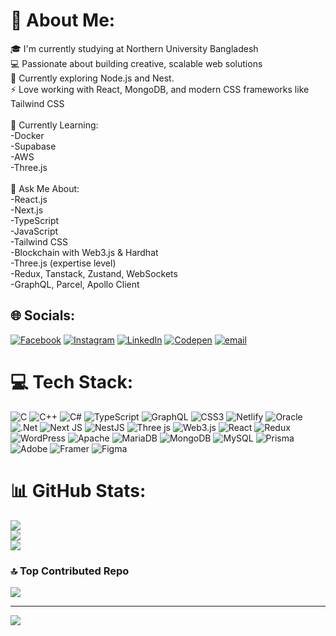 # 💫 About Me:
🎓 I'm currently studying at Northern University Bangladesh<br>💻 Passionate about building creative, scalable web solutions<br>🌱 Currently exploring Node.js and Nest.<br>⚡ Love working with React, MongoDB, and modern CSS frameworks like Tailwind CSS<br><br>🌱 Currently Learning:<br>-Docker<br>-Supabase<br>-AWS<br>-Three.js<br><br>💬 Ask Me About:<br>-React.js<br>-Next.js<br>-TypeScript<br>-JavaScript<br>-Tailwind CSS<br>-Blockchain with Web3.js & Hardhat<br>-Three.js (expertise level)<br>-Redux, Tanstack, Zustand, WebSockets<br>-GraphQL, Parcel, Apollo Client


## 🌐 Socials:
[![Facebook](https://img.shields.io/badge/Facebook-%231877F2.svg?logo=Facebook&logoColor=white)](https://facebook.com/https://www.facebook.com/share/1BVrZQHtMF/) [![Instagram](https://img.shields.io/badge/Instagram-%23E4405F.svg?logo=Instagram&logoColor=white)](https://instagram.com/https://www.instagram.com/saimum_husain_saif?igsh=Z2wyODA2NGdsczFn) [![LinkedIn](https://img.shields.io/badge/LinkedIn-%230077B5.svg?logo=linkedin&logoColor=white)](https://linkedin.com/in/https://www.linkedin.com/in/saif-husain-84b305287?utm_source=share&utm_campaign=share_via&utm_content=profile&utm_medium=android_app) [![Codepen](https://img.shields.io/badge/Codepen-000000?logo=codepen&logoColor=white)](https://codepen.io/https://codepen.io/md-shakib-the-scripter) [![email](https://img.shields.io/badge/Email-D14836?logo=gmail&logoColor=white)](mailto:saimumsaif62@gmail.com) 

# 💻 Tech Stack:
![C](https://img.shields.io/badge/c-%2300599C.svg?style=plastic&logo=c&logoColor=white) ![C++](https://img.shields.io/badge/c++-%2300599C.svg?style=plastic&logo=c%2B%2B&logoColor=white) ![C#](https://img.shields.io/badge/c%23-%23239120.svg?style=plastic&logo=csharp&logoColor=white) ![TypeScript](https://img.shields.io/badge/typescript-%23007ACC.svg?style=plastic&logo=typescript&logoColor=white) ![GraphQL](https://img.shields.io/badge/-GraphQL-E10098?style=plastic&logo=graphql&logoColor=white) ![CSS3](https://img.shields.io/badge/css3-%231572B6.svg?style=plastic&logo=css3&logoColor=white) ![Netlify](https://img.shields.io/badge/netlify-%23000000.svg?style=plastic&logo=netlify&logoColor=#00C7B7) ![Oracle](https://img.shields.io/badge/Oracle-F80000?style=plastic&logo=oracle&logoColor=white) ![.Net](https://img.shields.io/badge/.NET-5C2D91?style=plastic&logo=.net&logoColor=white) ![Next JS](https://img.shields.io/badge/Next-black?style=plastic&logo=next.js&logoColor=white) ![NestJS](https://img.shields.io/badge/nestjs-%23E0234E.svg?style=plastic&logo=nestjs&logoColor=white) ![Three js](https://img.shields.io/badge/threejs-black?style=plastic&logo=three.js&logoColor=white) ![Web3.js](https://img.shields.io/badge/web3.js-F16822?style=plastic&logo=web3.js&logoColor=white) ![React](https://img.shields.io/badge/react-%2320232a.svg?style=plastic&logo=react&logoColor=%2361DAFB) ![Redux](https://img.shields.io/badge/redux-%23593d88.svg?style=plastic&logo=redux&logoColor=white) ![WordPress](https://img.shields.io/badge/WordPress-%23117AC9.svg?style=plastic&logo=WordPress&logoColor=white) ![Apache](https://img.shields.io/badge/apache-%23D42029.svg?style=plastic&logo=apache&logoColor=white) ![MariaDB](https://img.shields.io/badge/MariaDB-003545?style=plastic&logo=mariadb&logoColor=white) ![MongoDB](https://img.shields.io/badge/MongoDB-%234ea94b.svg?style=plastic&logo=mongodb&logoColor=white) ![MySQL](https://img.shields.io/badge/mysql-4479A1.svg?style=plastic&logo=mysql&logoColor=white) ![Prisma](https://img.shields.io/badge/Prisma-3982CE?style=plastic&logo=Prisma&logoColor=white) ![Adobe](https://img.shields.io/badge/adobe-%23FF0000.svg?style=plastic&logo=adobe&logoColor=white) ![Framer](https://img.shields.io/badge/Framer-black?style=plastic&logo=framer&logoColor=blue) ![Figma](https://img.shields.io/badge/figma-%23F24E1E.svg?style=plastic&logo=figma&logoColor=white)
# 📊 GitHub Stats:
![](https://github-readme-stats.vercel.app/api?username=Saifhusain62&theme=radical&hide_border=false&include_all_commits=true&count_private=false)<br/>
![](https://nirzak-streak-stats.vercel.app/?user=Saifhusain62&theme=radical&hide_border=false)<br/>
![](https://github-readme-stats.vercel.app/api/top-langs/?username=Saifhusain62&theme=radical&hide_border=false&include_all_commits=true&count_private=false&layout=compact)

### 🔝 Top Contributed Repo
![](https://github-contributor-stats.vercel.app/api?username=Saifhusain62&limit=5&theme=gruvbox&combine_all_yearly_contributions=true)

---
[![](https://visitcount.itsvg.in/api?id=Saifhusain62&icon=4&color=12)](https://visitcount.itsvg.in)

<!-- Proudly created with GPRM ( https://gprm.itsvg.in ) -->
